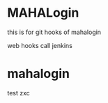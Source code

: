# MAHALogin
this is for git hooks  of mahalogin

web hooks call jenkins








# mahalogin


test
zxc
